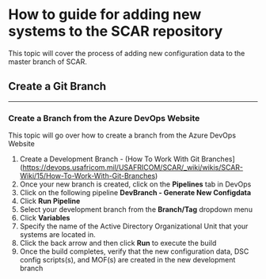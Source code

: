 # How to guide for adding new systems to the SCAR repository

This topic will cover the process of adding new configuration data to the master branch of SCAR.

## Create a Git Branch

---

### Create a Branch from the Azure DevOps Website

This topic will go over how to create a branch from the Azure DevOps Website

1. Create a Development Branch - (How To Work With Git Branches](https://devops.usafricom.mil/USAFRICOM/SCAR/_wiki/wikis/SCAR-Wiki/15/How-To-Work-With-Git-Branches)
2. Once your new branch is created, click on the **Pipelines** tab in DevOps 
3. Click on the following pipeline **DevBranch - Generate New Configdata**
4. Click **Run Pipeline**
5. Select your development branch from the **Branch/Tag** dropdown menu
6. Click **Variables**
7. Specify the name of the Active Directory Organizational Unit that your systems are located in.
8. Click the back arrow and then click **Run** to execute the build
9. Once the build completes, verify that the new configuration data, DSC config scripts(s), and MOF(s) are created in the new development branch
